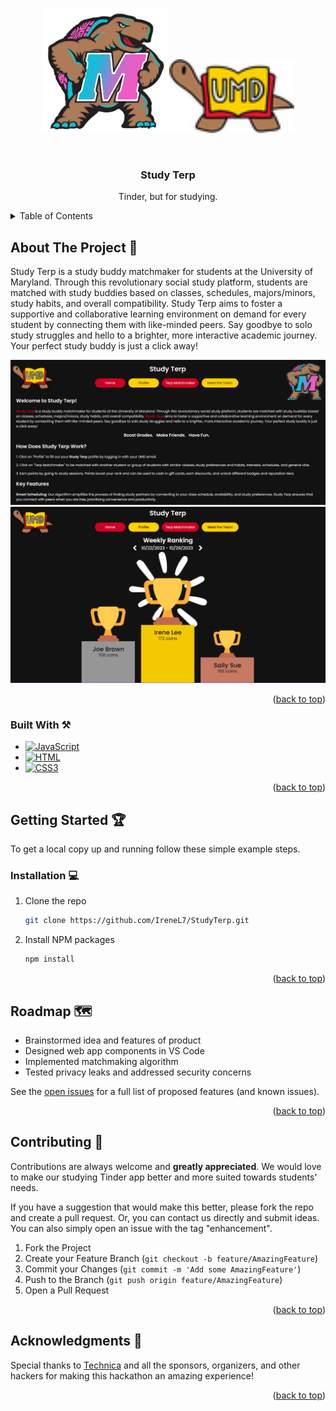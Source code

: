 <a name="readme-top"></a>

<!-- PROJECT LOGO -->
<p align="center">
  <img src="img/technitudo.png" alt="Technitudo" width="200">
  <img src="img/terp.png" alt="Study Terp" width="200">
</p>
<br />
<div align="center">
  <a href="https://github.com/IreneL7/StudyTerp"></a>

<h3 align="center" font-size=36px>Study Terp</h3>

  <p align="center">
    Tinder, but for studying.
    <br />
  </p>
</div>

<!-- TABLE OF CONTENTS -->
<details>
  <summary>Table of Contents</summary>
  <ol>
    <li>
      <a href="#about-the-project">About The Project</a>
      <ul>
        <li><a href="#built-with">Built With</a></li>
      </ul>
    </li>
    <li>
      <a href="#getting-started">Getting Started</a>
      <ul>
        <li><a href="#installation">Installation</a></li>
      </ul>
    </li>
    <li><a href="#roadmap">Roadmap</a></li>
    <li><a href="#contributing">Contributing</a></li>
    <li><a href="#acknowledgments">Acknowledgments</a></li>
  </ol>
</details>

<!-- ABOUT THE PROJECT -->
## About The Project 📘

Study Terp is a study buddy matchmaker for students at the University of Maryland. Through this revolutionary social 
study platform, students are matched with study buddies based on classes, schedules, majors/minors, study habits,
and overall compatibility. Study Terp aims to foster a supportive and collaborative learning environment on demand 
for every student by connecting them with like-minded peers. Say goodbye to solo study struggles and hello to a brighter,
more interactive academic journey. Your perfect study buddy is just a click away!
<p align="center">
  <img src="img/studyterphome.png" alt="Home">
  <img src="img/pointsterp.png" alt="Points">
</p>
<p align="right">(<a href="#readme-top">back to top</a>)</p>

### Built With ⚒️

* [![JavaScript][JS.js]][JS-url]
* [![HTML][HTML.com]][HTML-url]
* [![CSS3][CSS.com]][CSS-url]

<p align="right">(<a href="#readme-top">back to top</a>)</p>

<!-- GETTING STARTED -->
## Getting Started 🏆

To get a local copy up and running follow these simple example steps.

### Installation 💻

1. Clone the repo
   ```sh
   git clone https://github.com/IreneL7/StudyTerp.git
   ```
3. Install NPM packages
   ```sh
   npm install
   ```

<p align="right">(<a href="#readme-top">back to top</a>)</p>

<!-- ROADMAP -->
## Roadmap 🗺️

- Brainstormed idea and features of product
- Designed web app components in VS Code
- Implemented matchmaking algorithm
- Tested privacy leaks and addressed security concerns

See the [open issues](https://github.com/IreneL7/StudyTerp/issues) for a full list of proposed features (and known issues).

<p align="right">(<a href="#readme-top">back to top</a>)</p>

<!-- CONTRIBUTING -->
## Contributing 🤚

Contributions are always welcome and **greatly appreciated**. We would love to make our studying Tinder app better and more suited towards students' needs. 

If you have a suggestion that would make this better, please fork the repo and create a pull request. Or, you can contact us directly and submit ideas. You can also simply open an issue with the tag "enhancement".

1. Fork the Project
2. Create your Feature Branch (`git checkout -b feature/AmazingFeature`)
3. Commit your Changes (`git commit -m 'Add some AmazingFeature'`)
4. Push to the Branch (`git push origin feature/AmazingFeature`)
5. Open a Pull Request

<p align="right">(<a href="#readme-top">back to top</a>)</p>

<!-- ACKNOWLEDGMENTS -->
## Acknowledgments 💙

Special thanks to [Technica](https://gotechnica.org/) and all the sponsors, organizers, and other hackers for making this hackathon an amazing experience!

<p align="right">(<a href="#readme-top">back to top</a>)</p>

<!-- MARKDOWN LINKS & IMAGES -->
[JS.js]: https://img.shields.io/badge/javascript-%23323330.svg?style=for-the-badge&logo=javascript&logoColor=%23F7DF1E
[JS-url]: https://JavaScript.com/
[HTML.com]: https://img.shields.io/badge/html5-%23E34F26.svg?style=for-the-badge&logo=html5&logoColor=white
[HTML-url]: https://html.com/
[CSS.com]: https://img.shields.io/badge/css3-%231572B6.svg?style=for-the-badge&logo=css3&logoColor=white 
[CSS-url]: https://www.w3.org/Style/CSS/Overview.en.html#
